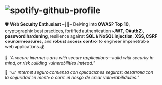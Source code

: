 # [![spotify-github-profile](https://spotify-github-profile.kittinanx.com/api/view?uid=v3c95tfczazkz9wqsttgv6vm7&cover_image=true&theme=natemoo-re&show_offline=false&background_color=121212&interchange=false&bar_color=0055ff&bar_color_cover=false)](https://github.com/kittinan/spotify-github-profile)

🛡️ **Web Security Enthusiast** –🕵️‍♂️– Delving into **OWASP Top 10**, cryptographic best practices, fortified authentication (**JWT, OAuth2**), **password hardening**, resilience against **SQL & NoSQL injection**, **XSS, CSRF countermeasures**, and **robust access control** to engineer impenetrable web applications.💰

🔹 *"A secure internet starts with secure applications—build with security in mind, or risk building vulnerabilities instead."* 

🔹 *"Un internet seguro comienza con aplicaciones seguras: desarrolla con la seguridad en mente o corre el riesgo de crear vulnerabilidades."*
